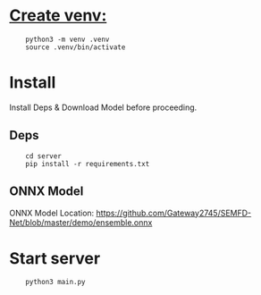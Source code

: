 # [Create venv:](https://packaging.python.org/en/latest/guides/installing-using-pip-and-virtual-environments/)

```
    python3 -m venv .venv
    source .venv/bin/activate
```
# Install
Install Deps & Download Model before proceeding.
## Deps
```
    cd server
    pip install -r requirements.txt
```
## ONNX Model
ONNX Model Location: https://github.com/Gateway2745/SEMFD-Net/blob/master/demo/ensemble.onnx
# Start server
```
    python3 main.py
```